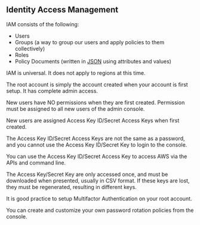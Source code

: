 ## Identity Access Management

IAM consists of the following:

 - Users
 - Groups (a way to group our users and apply policies to them
   collectively)
 - Roles
 - Policy Documents (written in [JSON](https://www.json.org/) using attributes and values)

IAM is universal. It does not apply to regions at this time.

The root account is simply the account created when your account is first setup. It has complete admin access.

New users have NO permissions when they are first created. Permission must be assigned to all new users of the admin console.

New users are assigned Access Key ID/Secret Access Keys when first created.

The Access Key ID/Secret Access Keys are not the same as a password, and you cannot use the Access Key ID/Secret Key to login to the console. 

You can use the Access Key ID/Secret Access Key to access AWS via the APIs and command line.

The Access Key/Secret Key are only accessed once, and must be downloaded when presented, usually in CSV format. If these keys are lost, they must be regenerated, resulting in different keys.

It is good practice to setup Multifactor Authentication on your root account.

You can create and customize your own password rotation policies from the console.

<!--stackedit_data:
eyJoaXN0b3J5IjpbLTEzOTkxMTgxMDYsLTE1NjM3NjU4ODMsMT
I1NzQwNDUwOV19
-->